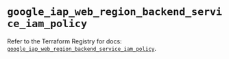 # `google_iap_web_region_backend_service_iam_policy`

Refer to the Terraform Registry for docs: [`google_iap_web_region_backend_service_iam_policy`](https://registry.terraform.io/providers/hashicorp/google/6.20.0/docs/resources/iap_web_region_backend_service_iam_policy).
